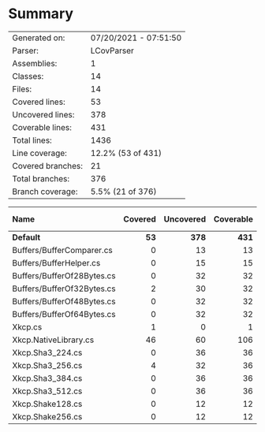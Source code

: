 ﻿# Summary
|||
|:---|:---|
| Generated on: | 07/20/2021 - 07:51:50 |
| Parser: | LCovParser |
| Assemblies: | 1 |
| Classes: | 14 |
| Files: | 14 |
| Covered lines: | 53 |
| Uncovered lines: | 378 |
| Coverable lines: | 431 |
| Total lines: | 1436 |
| Line coverage: | 12.2% (53 of 431) |
| Covered branches: | 21 |
| Total branches: | 376 |
| Branch coverage: | 5.5% (21 of 376) |

|**Name**|**Covered**|**Uncovered**|**Coverable**|**Total**|**Line coverage**|**Covered**|**Total**|**Branch coverage**|
|:---|---:|---:|---:|---:|---:|---:|---:|---:|
|**Default**|**53**|**378**|**431**|**1436**|**12.2%**|**21**|**376**|**5.5%**|
|Buffers/BufferComparer.cs|0|13|13|53|0%|0|0||
|Buffers/BufferHelper.cs|0|15|15|50|0%|0|8|0%|
|Buffers/BufferOf28Bytes.cs|0|32|32|113|0%|0|18|0%|
|Buffers/BufferOf32Bytes.cs|2|30|32|112|6.2%|0|18|0%|
|Buffers/BufferOf48Bytes.cs|0|32|32|112|0%|0|18|0%|
|Buffers/BufferOf64Bytes.cs|0|32|32|112|0%|0|18|0%|
|Xkcp.cs|1|0|1|16|100%|0|0||
|Xkcp.NativeLibrary.cs|46|60|106|118|43.3%|17|88|19.3%|
|Xkcp.Sha3_224.cs|0|36|36|149|0%|0|44|0%|
|Xkcp.Sha3_256.cs|4|32|36|150|11.1%|4|44|9%|
|Xkcp.Sha3_384.cs|0|36|36|150|0%|0|44|0%|
|Xkcp.Sha3_512.cs|0|36|36|149|0%|0|44|0%|
|Xkcp.Shake128.cs|0|12|12|76|0%|0|16|0%|
|Xkcp.Shake256.cs|0|12|12|76|0%|0|16|0%|
